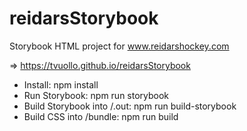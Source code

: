 # reidarsStorybook
Storybook HTML project for www.reidarshockey.com

=> https://tvuollo.github.io/reidarsStorybook

- Install: npm install
- Run Storybook: npm run storybook
- Build Storybook into /.out: npm run build-storybook
- Build CSS into /bundle: npm run build